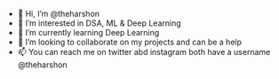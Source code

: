 - 👋 Hi, I’m @theharshon
- 👀 I’m interested in DSA, ML & Deep Learning
- 🌱 I’m currently learning Deep Learning
- 💞️ I’m looking to collaborate on my projects and can be a help
- 📫 You can reach me on twitter abd instagram both have a username @theharshon

<!---
theharshon/theharshon is a ✨ special ✨ repository because its `README.md` (this file) appears on your GitHub profile.
You can click the Preview link to take a look at your changes.
--->
